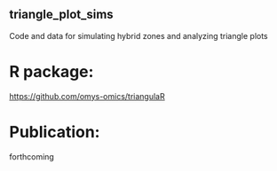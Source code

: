 ## triangle_plot_sims
Code and data for simulating hybrid zones and analyzing triangle plots

# R package:
https://github.com/omys-omics/triangulaR

# Publication:
forthcoming
